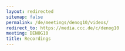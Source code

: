 ```yaml
---
layout: redirected
sitemap: false
permalink: /de/meetings/denog10/videos/
redirect_to: https://media.ccc.de/c/denog10
meeting: DENOG10
title: Recordings
---
```

